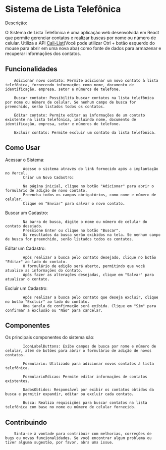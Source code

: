 # Sistema de Lista Telefônica

  Descrição:
        
O Sistema de Lista Telefônica é uma aplicação web desenvolvida em React que permite gerenciar contatos e realizar buscas por nome ou número de celular. Utiliza a API [Call-List](https://github.com/MagalhaesVini/Call-List-API/blob/main/README.md)(Você pode utilizar Ctrl + botão esquerdo do mouse para abrir em uma nova aba) como fonte de dados para armazenar e recuperar informações dos contatos.

  ## Funcionalidades

        Adicionar novo contato: Permite adicionar um novo contato à lista telefônica, fornecendo informações como nome, documento de identificação, empresa, setor e números de telefone.

        Buscar contato: Possibilita buscar contatos na lista telefônica por nome ou número de celular. Se nenhum campo de busca for preenchido, serão listados todos os contatos.

        Editar contato: Permite editar as informações de um contato existente na lista telefônica, incluindo nome, documento de identificação, empresa, setor e números de telefone.

        Excluir contato: Permite excluir um contato da lista telefônica.

   ## Como Usar

   Acessar o Sistema:

            Acesse o sistema através do link fornecido após a implantação no Vercel.
            Criar um Novo Cadastro:

            Na página inicial, clique no botão "Adicionar" para abrir o formulário de adição de novo contato.
            Preencha todos os campos obrigatórios, como nome e número de celular.
            Clique em "Enviar" para salvar o novo contato.

  Buscar um Cadastro:

            Na barra de busca, digite o nome ou número de celular do contato desejado.
            Pressione Enter ou clique no botão "Buscar".
            Os resultados da busca serão exibidos na tela. Se nenhum campo de busca for preenchido, serão listados todos os contatos.

   Editar um Cadastro:

            Após realizar a busca pelo contato desejado, clique no botão "Editar" ao lado do contato.
            O formulário de edição será aberto, permitindo que você atualize as informações do contato.
            Após fazer as alterações desejadas, clique em "Salvar" para atualizar o contato.
            
  Excluir um Cadastro:

            Após realizar a busca pelo contato que deseja excluir, clique no botão "Excluir" ao lado do contato.
            Uma janela de confirmação será exibida. Clique em "Sim" para confirmar a exclusão ou "Não" para cancelar.

  ## Componentes
  
  Os principais componentes do sistema são:

            IconLabelButtons: Exibe campos de busca por nome e número de celular, além de botões para abrir o formulário de adição de novos contatos.
            
            Formulario: Utilizado para adicionar novos contatos à lista telefônica.
            
            FormularioEdicao: Permite editar informações de contatos existentes.
            
            DadosObtidos: Responsável por exibir os contatos obtidos da busca e permitir expandir, editar ou excluir cada contato.
            
            Busca: Realiza requisições para buscar contatos na lista telefônica com base no nome ou número de celular fornecido.

  ## Contribuindo

        Sinta-se à vontade para contribuir com melhorias, correções de bugs ou novas funcionalidades. Se você encontrar algum problema ou tiver alguma sugestão, por favor, abra uma issue.
        

